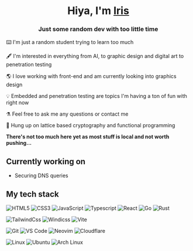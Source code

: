 <h1 align="center">Hiya, I'm <a href="https://asyo.dev">Iris</a></h1>
<h3 align="center">Just some random dev with too little time</h3>

⌨️ I'm just a random student trying to learn too much

🖋️ I'm interested in everything from AI, to graphic design and digital art to penetration testing

🌎 I love working with front-end and am currently looking into graphics design

💡 Embedded and penetration testing are topics I'm having a ton of fun with right now

⚗️ Feel free to ask me any questions or contact me

🧮 Hung up on lattice based cryptography and functional programming

**There's not too much here yet as most stuff is local and not worth pushing...**

<!-- ## Take a look at -->

<!-- <p align="center"> -->
<!--   <strong><a href="https://asyo.dev">My Site</a></strong> | -->
<!--   <strong><a href="https://discordapp.com/users/350708685481312257">Discord</a></strong> -->
<!--   <strong><a href="https://blog.asyo.dev/">Hashnode blog</a></strong> -->
<!-- </p> -->

## Currently working on

- Securing DNS queries

## My tech stack

![HTML5](https://img.shields.io/badge/-HTML5-orange?style=flat-square&logo=HTML5&logoColor=ffffff)
![CSS3](https://img.shields.io/badge/-CSS3-%231572B6?style=flat-square&logo=CSS3)
![JavaScript](https://img.shields.io/badge/-JavaScript-%23F7DF1C?style=flat-square&logo=javascript&logoColor=000000&labelColor=%23F7DF1C&color=%23FFCE5A)
![Typescript](https://img.shields.io/badge/-TypeScript-blue?style=flat-square&logo=typescript&logoColor=white)
![React](https://img.shields.io/badge/-React-%23282C34?style=flat-square&logo=react)
![Go](https://img.shields.io/badge/Go-00ADD8?style=flat-square&logo=go&logoColor=white)
![Rust](https://img.shields.io/badge/Rust-black?style=flat-square&logo=rust&logoColor=#E57324)

![TailwindCss](https://img.shields.io/badge/-TailwindCss-%231a202c?style=flat-square&logo=tailwind-css)
![Windicss](https://img.shields.io/badge/-WindiCss-%23000000?style=flat-square&logo=tailwind-css&&logoColor=48B0F1)
![Vite](https://img.shields.io/badge/-Vite-%23646CFF?style=flat-square&logo=vite&logoColor=ffffff)

![Git](https://img.shields.io/badge/-Git-%23F05032?style=flat-square&logo=git&logoColor=%23ffffff)
![VS Code](https://img.shields.io/badge/-VSCode-%23007ACC?style=flat-square&logo=visual-studio-code)
![Neovim](https://img.shields.io/badge/NeoVim-%2357A143.svg?&style=flat-square&logo=neovim&logoColor=white)
![Cloudflare](https://img.shields.io/badge/-Cloudflare-orange?style=flat-square&logo=cloudflare&logoColor=white)

![Linux](https://img.shields.io/badge/Linux-FCC624?style=flat-square&logo=linux&logoColor=black)
![Ubuntu](https://img.shields.io/badge/Ubuntu-E95420?style=flat-square&logo=ubuntu&logoColor=white)
![Arch Linux](https://img.shields.io/badge/Arch_Linux-1793D1?style=flat-square&logo=arch-linux&logoColor=whitehttps://img.shields.io/badge/-Linux-12aabb?style=flat-square&logo=linux&logoColor=white)

<!--
## Stats

<div align="center">

  ![Asyo's github stats](https://github-readme-stats.vercel.app/api?username=asuyou&show_icons=true&theme=radical&count_private=true)

  ![Top Langs](https://github-readme-stats.vercel.app/api/top-langs/?username=asuyou&layout=compact&theme=radical&?count_private=true)

</div>
-->

<!-- ## Visitors -->

<!-- ![:asuyou](https://count.getloli.com/get/@:asuyou) -->

